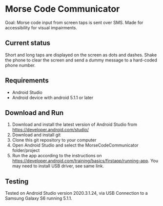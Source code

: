 # Morse Code Communicator
Goal: Morse code input from screen taps is sent over SMS. Made for accessibility for visual impairments.

## Current status
Short and long taps are displayed on the screen as dots and dashes. Shake the phone to clear the screen
and send a dummy message to a hard-coded phone number.

## Requirements
* Android Studio
* Android device with android 5.1.1 or later

## Download and Run
1. Download and install the latest version of Android Studio from https://developer.android.com/studio/
2. Download and install git
3. Clone this git repository to your computer
4. Open Android Studio and select the MorseCodeCommunicator folder/project
5. Run the app according to the instructions on https://developer.android.com/training/basics/firstapp/running-app.
You may need to install USB driver, see same link.

## Testing
Tested on Android Studio version 2020.3.1.24, via USB Connection to a Samsung Galaxy S6 running 5.1.1.
